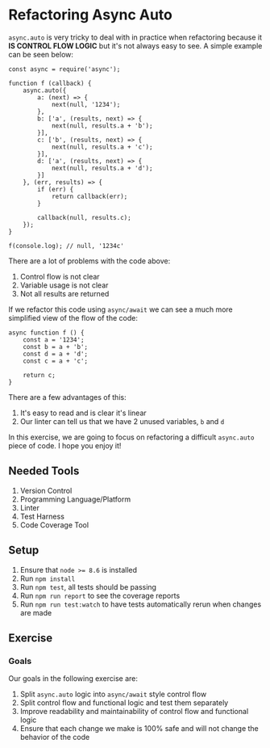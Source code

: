 # Refactoring Async Auto

`async.auto` is very tricky to deal with in practice when refactoring because it **IS CONTROL FLOW LOGIC** but it's not always easy to see. A simple example can be seen below:

```
const async = require('async');

function f (callback) {
    async.auto({
        a: (next) => {
            next(null, '1234');
        },
        b: ['a', (results, next) => {
            next(null, results.a + 'b');
        }],
        c: ['b', (results, next) => {
            next(null, results.a + 'c');
        }],
        d: ['a', (results, next) => {
            next(null, results.a + 'd');
        }]
    }, (err, results) => {
        if (err) {
            return callback(err);
        }

        callback(null, results.c);
    });
}

f(console.log); // null, '1234c'
```

There are a lot of problems with the code above:

1. Control flow is not clear
2. Variable usage is not clear
3. Not all results are returned

If we refactor this code using `async/await` we can see a much more simplified view of the flow of the code:

```
async function f () {
    const a = '1234';
    const b = a + 'b';
    const d = a + 'd';
    const c = a + 'c';

    return c;
}
```

There are a few advantages of this:

1. It's easy to read and is clear it's linear
2. Our linter can tell us that we have 2 unused variables, `b` and `d`

In this exercise, we are going to focus on refactoring a difficult `async.auto` piece of code. I hope you enjoy it!

## Needed Tools

1. Version Control
2. Programming Language/Platform
3. Linter
4. Test Harness
5. Code Coverage Tool

## Setup

1. Ensure that `node >= 8.6` is installed
2. Run `npm install`
3. Run `npm test`, all tests should be passing
4. Run `npm run report` to see the coverage reports
5. Run `npm run test:watch` to have tests automatically rerun when changes are made

## Exercise

### Goals

Our goals in the following exercise are:

1. Split `async.auto` logic into `async/await` style control flow
2. Split control flow and functional logic and test them separately
3. Improve readability and maintainability of control flow and functional logic
4. Ensure that each change we make is 100% safe and will not change the behavior of the code